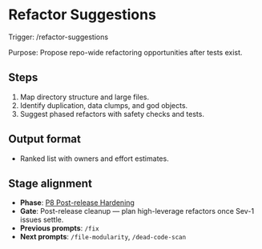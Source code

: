 # Refactor Suggestions

Trigger: /refactor-suggestions

Purpose: Propose repo-wide refactoring opportunities after tests exist.

## Steps

1. Map directory structure and large files.
2. Identify duplication, data clumps, and god objects.
3. Suggest phased refactors with safety checks and tests.

## Output format

- Ranked list with owners and effort estimates.

## Stage alignment

- **Phase**: [P8 Post-release Hardening](WORKFLOW.md#p8-post-release-hardening)
- **Gate**: Post-release cleanup — plan high-leverage refactors once Sev-1 issues settle.
- **Previous prompts**: `/fix`
- **Next prompts**: `/file-modularity`, `/dead-code-scan`
